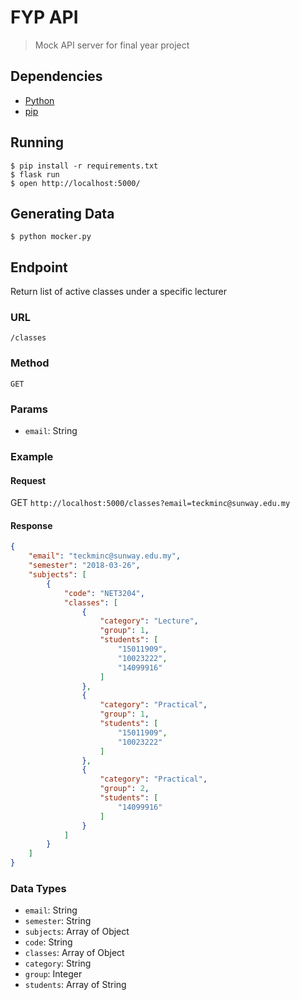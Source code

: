 # FYP API

> Mock API server for final year project

## Dependencies

- [Python](https://www.python.org/)
- [pip](https://pypi.org/project/pip/)

## Running

```
$ pip install -r requirements.txt
$ flask run
$ open http://localhost:5000/
```

## Generating Data

```
$ python mocker.py
```

## Endpoint

Return list of active classes under a specific lecturer

### URL
`/classes`

### Method
`GET`

### Params
- `email`: String

### Example

#### Request
GET `http://localhost:5000/classes?email=teckminc@sunway.edu.my`

#### Response
```json
{
    "email": "teckminc@sunway.edu.my",
    "semester": "2018-03-26",
    "subjects": [
        {
            "code": "NET3204",
            "classes": [
                {
                    "category": "Lecture",
                    "group": 1,
                    "students": [
                        "15011909",
                        "10023222",
                        "14099916"
                    ]
                },
                {
                    "category": "Practical",
                    "group": 1,
                    "students": [
                        "15011909",
                        "10023222"
                    ]
                },
                {
                    "category": "Practical",
                    "group": 2,
                    "students": [
                        "14099916"
                    ]
                }
            ]
        }
    ]
}
```

### Data Types
- `email`: String
- `semester`: String
- `subjects`: Array of Object
- `code`: String
- `classes`: Array of Object
- `category`: String
- `group`: Integer
- `students`: Array of String
